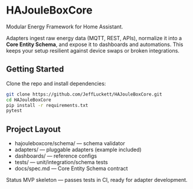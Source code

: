 # HAJouleBoxCore

Modular Energy Framework for Home Assistant.

Adapters ingest raw energy data (MQTT, REST, APIs), normalize it into a **Core Entity Schema**, and expose it to dashboards and automations.
This keeps your setup resilient against device swaps or broken integrations.

## Getting Started

Clone the repo and install dependencies:

```bash
git clone https://github.com/JeffLuckett/HAJouleBoxCore.git
cd HAJouleBoxCore
pip install -r requirements.txt
pytest
```

## Project Layout

 * hajouleboxcore/schema/ — schema validator
 * adapters/ — pluggable adapters (example included)
 * dashboards/ — reference configs
 * tests/ — unit/integration/schema tests
 * docs/spec.md — Core Entity Schema contract

Status
MVP skeleton — passes tests in CI, ready for adapter development.
